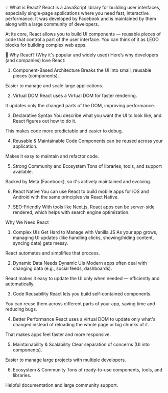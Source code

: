 💡 What is React?
React is a JavaScript library for building user interfaces, especially single-page applications where you need fast, interactive performance. It was developed by Facebook and is maintained by them along with a large community of developers.

At its core, React allows you to build UI components — reusable pieces of code that control a part of the user interface. You can think of it as LEGO blocks for building complex web apps.

🚀 Why React? (Why it's popular and widely used)
Here’s why developers (and companies) love React:

1. Component-Based Architecture
Breaks the UI into small, reusable pieces (components).

Easier to manage and scale large applications.

2. Virtual DOM
React uses a Virtual DOM for faster rendering.

It updates only the changed parts of the DOM, improving performance.

3. Declarative Syntax
You describe what you want the UI to look like, and React figures out how to do it.

This makes code more predictable and easier to debug.

4. Reusable & Maintainable Code
Components can be reused across your application.

Makes it easy to maintain and refactor code.

5. Strong Community and Ecosystem
Tons of libraries, tools, and support available.

Backed by Meta (Facebook), so it's actively maintained and evolving.

6. React Native
You can use React to build mobile apps for iOS and Android with the same principles via React Native.

7. SEO-Friendly
With tools like Next.js, React apps can be server-side rendered, which helps with search engine optimization.


Why We Need React
1. Complex UIs Get Hard to Manage with Vanilla JS
As your app grows, managing UI updates (like handling clicks, showing/hiding content, syncing data) gets messy.

React automates and simplifies that process.

2. Dynamic Data Needs Dynamic UIs
Modern apps often deal with changing data (e.g., social feeds, dashboards).

React makes it easy to update the UI only when needed — efficiently and automatically.

3. Code Reusability
React lets you build self-contained components.

You can reuse them across different parts of your app, saving time and reducing bugs.

4. Better Performance
React uses a virtual DOM to update only what's changed instead of reloading the whole page or big chunks of it.

That makes apps feel faster and more responsive.

5. Maintainability & Scalability
Clear separation of concerns (UI into components).

Easier to manage large projects with multiple developers.

6. Ecosystem & Community
Tons of ready-to-use components, tools, and libraries.

Helpful documentation and large community support.

